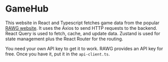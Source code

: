# GameHub

This website in React and Typescript fetches game data from the popular [RAWG website](https://rawg.io/). It uses the Axios to send HTTP requests to the backend. React Query is used to fetch,
cache, and update data. Zustand is used for state management plus the React Router for the routing.

You need your own API key to get it to work. RAWG provides an API key for free. Once you have it, put it in the `api-client.ts`.

